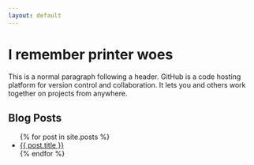 ```yaml
---
layout: default
---
```


# I remember printer woes

This is a normal paragraph following a header. GitHub is a code hosting platform for version control and collaboration. It lets you and others work together on projects from anywhere.

## Blog Posts

<ul>
  {% for post in site.posts %}
    <li>
      <a href="{{ post.url }}">{{ post.title }}</a>
    </li>
  {% endfor %}
</ul>
